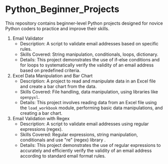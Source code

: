 # Python_Beginner_Projects
This repository contains beginner-level Python projects designed for novice Python coders to practice and improve their skills.
1. Email Validator
   - Description: A script to validate email addresses based on specific rules.
   - Skills Covered: String manipulation, conditionals, loops, dictionary.
   - Details: This project demonstrates the use of if-else conditions and for loops to systematically verify the validity of an email address based on predefined criteria.
2. Excel Data Manipulation and Bar Chart
   - Description: A project to read and manipulate data in an Excel file and create a bar chart from the data.
   - Skills Covered: File handling, data manipulation, using libraries like `openpyxl`.
   - Details: This project involves reading data from an Excel file using the `load_workbook` module, performing basic data manipulations, and creating a bar chart.
3. Email Validation with Regex
   - Description: A script to validate email addresses using regular expressions (regex).
   - Skills Covered: Regular expressions, string manipulation, conditionals and use "re" (regex) library .
   - Details: This project demonstrates the use of regular expressions to accurately and efficiently verify the validity of an email address according to standard email format rules.
